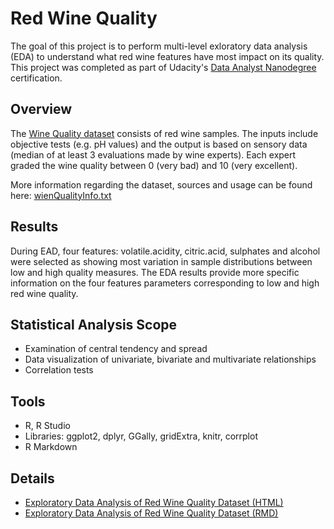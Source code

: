 # Red Wine Quality
The goal of this project is to perform multi-level exloratory data analysis (EDA) to understand what red wine features have most impact on its quality. This project was completed as part of Udacity's [Data Analyst Nanodegree](https://eu.udacity.com/course/data-analyst-nanodegree--nd002) certification.

## Overview
The [Wine Quality dataset](https://github.com/ksatola/Red-Wine-Quality/blob/master/wineQualityReds.csv) consists of red wine samples. The inputs include objective tests (e.g. pH values) and the output is based on sensory data (median of at least 3 evaluations made by wine experts). Each expert graded the wine quality between 0 (very bad) and 10 (very excellent).

More information regarding the dataset, sources and usage can be found here: [wienQualityInfo.txt](https://github.com/ksatola/Red-Wine-Quality/blob/master/wineQualityInfo.txt)

## Results
During EAD, four features: volatile.acidity, citric.acid, sulphates and alcohol were selected as showing most variation in sample distributions between low and high quality measures. The EDA results provide more specific information on the four features parameters corresponding to low and high red wine quality.  

## Statistical Analysis Scope
- Examination of central tendency and spread
- Data visualization of univariate, bivariate and multivariate relationships
- Correlation tests

## Tools
- R, R Studio
- Libraries: ggplot2, dplyr, GGally, gridExtra, knitr, corrplot
- R Markdown

## Details
- [Exploratory Data Analysis of Red Wine Quality Dataset (HTML)](https://github.com/ksatola/Red-Wine-Quality/blob/master/EDA_RedWineQuality_Final.html)
- [Exploratory Data Analysis of Red Wine Quality Dataset (RMD)](https://github.com/ksatola/Red-Wine-Quality/blob/master/EDA_RedWineQuality_Final.Rmd)
